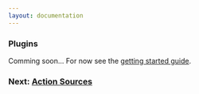 ```yaml
---
layout: documentation
---
```


### Plugins

Comming soon... For now see the [getting started guide](getting-started).

### Next: [Action Sources](action-sources)